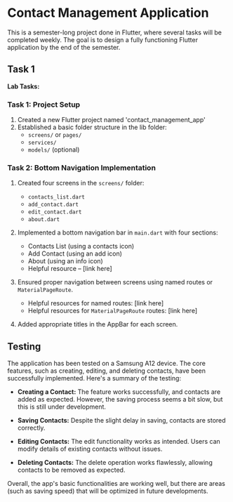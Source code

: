 # Contact Management Application

This is a semester-long project done in Flutter, where several tasks will be completed weekly. The goal is to design a fully functioning Flutter application by the end of the semester.

## Task 1

**Lab Tasks:**

### Task 1: Project Setup

1. Created a new Flutter project named 'contact_management_app'
2. Established a basic folder structure in the lib folder:
   - `screens/` or `pages/`
   - `services/`
   - `models/` (optional)

### Task 2: Bottom Navigation Implementation

1. Created four screens in the `screens/` folder:
   - `contacts_list.dart`
   - `add_contact.dart`
   - `edit_contact.dart`
   - `about.dart`

2. Implemented a bottom navigation bar in `main.dart` with four sections:
   - Contacts List (using a contacts icon)
   - Add Contact (using an add icon)
   - About (using an info icon)
   - Helpful resource – [link here]
   
3. Ensured proper navigation between screens using named routes or `MaterialPageRoute`.
   - Helpful resources for named routes: [link here]
   - Helpful resources for `MaterialPageRoute` routes: [link here]

4. Added appropriate titles in the AppBar for each screen.

## Testing

The application has been tested on a Samsung A12 device. The core features, such as creating, editing, and deleting contacts, have been successfully implemented. Here's a summary of the testing:

- **Creating a Contact:** The feature works successfully, and contacts are added as expected. However, the saving process seems a bit slow, but this is still under development.
  
- **Saving Contacts:** Despite the slight delay in saving, contacts are stored correctly.

- **Editing Contacts:** The edit functionality works as intended. Users can modify details of existing contacts without issues.

- **Deleting Contacts:** The delete operation works flawlessly, allowing contacts to be removed as expected.

Overall, the app's basic functionalities are working well, but there are areas (such as saving speed) that will be optimized in future developments.

